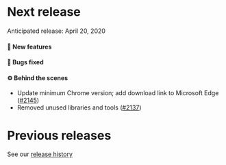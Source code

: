 # Next release

Anticipated release: April 20, 2020

#### 🚀 New features

#### 🐛 Bugs fixed

#### ⚙️ Behind the scenes

- Update minimum Chrome version; add download link to Microsoft Edge ([#2145])
- Removed unused libraries and tools ([#2137])

# Previous releases

See our [release history](https://github.com/18F/cms-hitech-apd/releases)

[#2145]: https://github.com/18F/cms-hitech-apd/issues/2145
[#2137]: https://github.com/18F/cms-hitech-apd/issues/2137
